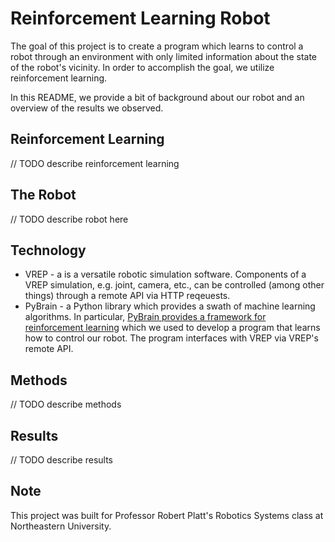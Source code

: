 # Reinforcement Learning Robot
The goal of this project is to create a program which learns to control a robot through an environment with only limited information about the state of the robot's vicinity. In order to accomplish the goal, we utilize reinforcement learning. 

In this README, we provide a bit of background about our robot and an overview of the results we observed. 

## Reinforcement Learning
// TODO describe reinforcement learning

## The Robot
// TODO describe robot here

## Technology
* VREP - a is a versatile robotic simulation software. Components of a VREP simulation, e.g. joint, camera, etc., can be controlled (among other things) through a remote API via HTTP reqeuests.
* PyBrain - a Python library which provides a swath of machine learning algorithms. In particular, [PyBrain provides a framework for reinforcement learning](http://pybrain.org/docs/tutorial/reinforcement-learning.html) which we used to develop a program that learns how to control our robot. The program interfaces with VREP via VREP's remote API.

## Methods
// TODO describe methods

## Results
// TODO describe results

## Note
This project was built for Professor Robert Platt's Robotics Systems class at Northeastern University.
